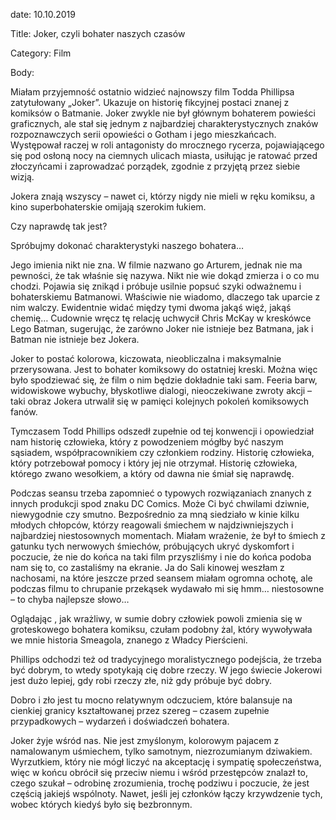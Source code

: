 date: 10.10.2019

Title: Joker, czyli bohater naszych czasów

Category: Film

Body:

Miałam przyjemność ostatnio widzieć najnowszy film Todda Phillipsa zatytułowany „Joker”. Ukazuje on historię fikcyjnej postaci znanej z komiksów o Batmanie. Joker zwykle nie był głównym bohaterem powieści graficznych, ale stał się jednym z najbardziej charakterystycznych znaków rozpoznawczych serii opowieści o Gotham i jego mieszkańcach. Występował raczej w roli antagonisty do mrocznego rycerza, pojawiającego się pod osłoną nocy na ciemnych ulicach miasta, usiłując je ratować przed złoczyńcami i zaprowadzać porządek, zgodnie z przyjętą przez siebie wizją.

Jokera znają wszyscy – nawet ci, którzy nigdy nie mieli w ręku komiksu, a kino superbohaterskie omijają szerokim łukiem.

Czy naprawdę tak jest?

Spróbujmy dokonać charakterystyki naszego bohatera…

Jego imienia nikt nie zna. W filmie nazwano go Arturem, jednak nie ma pewności, że tak właśnie się nazywa. Nikt nie wie dokąd zmierza i o co mu chodzi. Pojawia się znikąd i próbuje usilnie popsuć szyki odważnemu i bohaterskiemu Batmanowi. Właściwie nie wiadomo, dlaczego tak uparcie z nim walczy. Ewidentnie widać między tymi dwoma jakąś więź, jakąś chemię… Cudownie wręcz tę relację uchwycił Chris McKay w kreskówce Lego Batman, sugerując, że zarówno Joker nie istnieje bez Batmana, jak i Batman nie istnieje bez Jokera.

Joker to postać kolorowa, kiczowata, nieobliczalna i maksymalnie przerysowana. Jest to bohater komiksowy do ostatniej kreski. Można więc było spodziewać się, że film o nim będzie dokładnie taki sam. Feeria barw, widowiskowe wybuchy, błyskotliwe dialogi, nieoczekiwane zwroty akcji – taki obraz Jokera utrwalił się w pamięci kolejnych pokoleń komiksowych fanów.

Tymczasem Todd Phillips odszedł zupełnie od tej konwencji i opowiedział nam historię człowieka, który z powodzeniem mógłby być naszym sąsiadem, współpracownikiem czy członkiem rodziny. Historię człowieka, który potrzebował pomocy i który jej nie otrzymał. Historię człowieka, którego zwano wesołkiem, a który od dawna nie śmiał się naprawdę.

Podczas seansu trzeba zapomnieć o typowych rozwiązaniach znanych z innych produkcji spod znaku DC Comics. Może Ci być chwilami dziwnie, niewygodnie czy smutno. Bezpośrednio za mną siedziało w kinie kilku młodych chłopców, którzy reagowali śmiechem w najdziwniejszych i najbardziej niestosownych momentach. Miałam wrażenie, że był to śmiech z gatunku tych nerwowych śmiechów, próbujących ukryć dyskomfort i poczucie, że nie do końca na taki film przyszliśmy i nie do końca podoba nam się to, co zastaliśmy na ekranie. Ja do Sali kinowej weszłam z nachosami, na które jeszcze przed seansem miałam ogromna ochotę, ale podczas filmu to chrupanie przekąsek wydawało mi się hmm… niestosowne – to chyba najlepsze słowo…

Oglądając , jak wrażliwy, w sumie dobry człowiek powoli zmienia się w groteskowego bohatera komiksu, czułam podobny żal, który wywoływała we mnie historia Smeagola, znanego z Władcy Pierścieni.

Phillips odchodzi też od tradycyjnego moralistycznego podejścia, że trzeba być dobrym, to wtedy spotykają cię dobre rzeczy. W jego świecie Jokerowi jest dużo lepiej, gdy robi rzeczy złe, niż gdy próbuje być dobry.

Dobro i zło jest tu mocno relatywnym odczuciem, które balansuje na cienkiej granicy kształtowanej przez szereg – czasem zupełnie przypadkowych – wydarzeń i doświadczeń bohatera.

Joker żyje wśród nas. Nie jest zmyślonym, kolorowym pajacem z namalowanym uśmiechem, tylko samotnym, niezrozumianym dziwakiem. Wyrzutkiem, który nie mógł liczyć na akceptację i sympatię społeczeństwa, więc w końcu obrócił się przeciw niemu i wśród przestępców znalazł to, czego szukał – odrobinę zrozumienia, trochę podziwu i poczucie, że jest częścią jakiejś wspólnoty. Nawet, jeśli jej członków łączy krzywdzenie tych, wobec których kiedyś było się bezbronnym.

